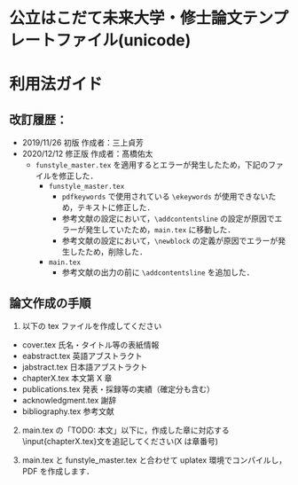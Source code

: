 # 公立はこだて未来大学・修士論文テンプレートファイル(unicode)

# 利用法ガイド

## 改訂履歴：

- 2019/11/26 初版 作成者：三上貞芳
- 2020/12/12 修正版 作成者：髙橋佑太
  - `funstyle_master.tex` を適用するとエラーが発生したため，下記のファイルを修正した．
    - `funstyle_master.tex`
      - `pdfkeywords` で使用されている `\ekeywords` が使用できないため，テキストに修正した．
      - 参考文献の設定において，`\addcontentsline` の設定が原因でエラーが発生していたため，`main.tex` に移動した．
      - 参考文献の設定において，`\newblock` の定義が原因でエラーが発生したため，削除した．
    - `main.tex`
      - 参考文献の出力の前に `\addcontentsline` を追加した．

## 論文作成の手順

1. 以下の tex ファイルを作成してください

- cover.tex 氏名・タイトル等の表紙情報
- eabstract.tex 英語アブストラクト
- jabstract.tex 日本語アブストラクト
- chapterX.tex 本文第 X 章
- publications.tex 発表・採録等の実績（確定分も含む）
- acknowledgment.tex 謝辞
- bibliography.tex 参考文献

2. main.tex の「TODO: 本文」以下に，作成した章に対応する\input{chapterX.tex}文を追記してください(X は章番号)

3. main.tex と funstyle_master.tex と合わせて uplatex 環境でコンパイルし，PDF を作成します．

